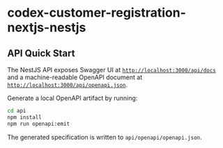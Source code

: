 # codex-customer-registration-nextjs-nestjs

## API Quick Start

The NestJS API exposes Swagger UI at [`http://localhost:3000/api/docs`](http://localhost:3000/api/docs) and a machine-readable OpenAPI document at [`http://localhost:3000/api/openapi.json`](http://localhost:3000/api/openapi.json).

Generate a local OpenAPI artifact by running:

```bash
cd api
npm install
npm run openapi:emit
```

The generated specification is written to `api/openapi/openapi.json`.
